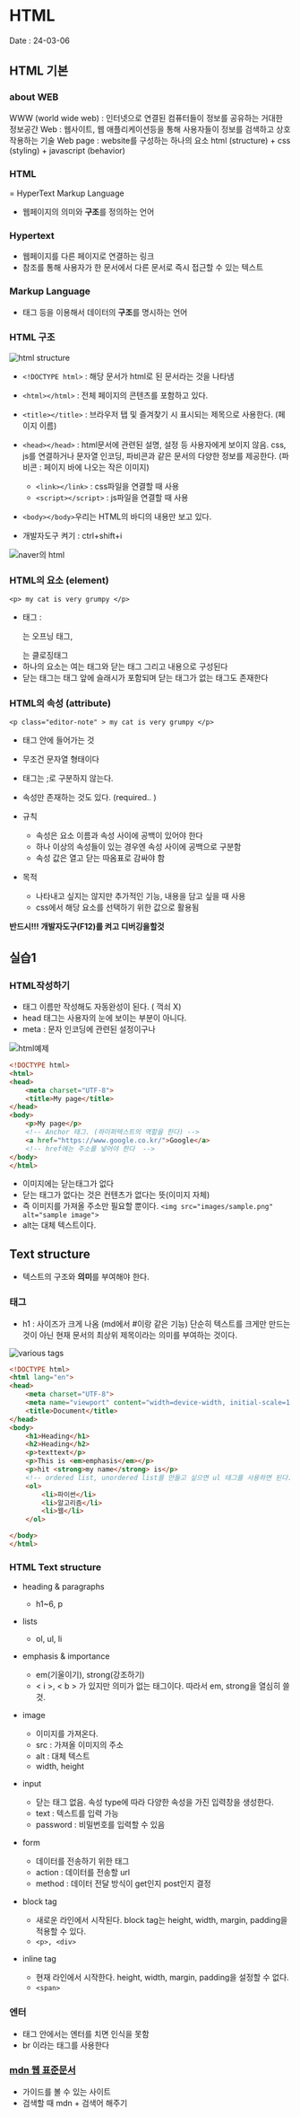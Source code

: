# HTML 

Date : 24-03-06


## HTML 기본
### about WEB
WWW (world wide web) : 인터넷으로 연결된 컴퓨터들이 정보를 공유하는 거대한 정보공간
Web : 웹사이트, 웹 애플리케이션등을 통해 사용자들이 정보를 검색하고 상호작용하는 기술
Web page : website를 구성하는 하나의 요소 
html (structure) + css (styling) + javascript (behavior)


### HTML

= HyperText Markup Language

- 웹페이지의 의미와 **구조**를 정의하는 언어

### Hypertext 
- 웹페이지를 다른 페이지로 연결하는 링크 
- 참조를 통해 사용자가 한 문서에서 다른 문서로 즉시 접근할 수 있는 텍스트 

### Markup Language
- 태그 등을 이용해서 데이터의 **구조**를 명시하는 언어 

### HTML 구조 
![html structure](.\htmlstructure.png)

- `<!DOCTYPE html>` : 해당 문서가 html로 된 문서라는 것을 나타냄
- `<html></html>` : 전체 페이지의 콘텐츠를 포함하고 있다.
- `<title></title>` : 브라우저 탭 및 즐겨찾기 시 표시되는 제목으로 사용한다. (페이지 이름)
- `<head></head>` : html문서에 관련된 설명, 설정 등 사용자에게 보이지 않음. css, js를 연결하거나 문자열 인코딩, 파비콘과 같은 문서의 다양한 정보를 제공한다.  (파비콘 : 페이지 바에 나오는 작은 이미지)
    - `<link></link>` : css파일을 연결할 때 사용
    - `<script></script>` : js파일을 연결할 때 사용

- `<body></body>`우리는 HTML의 바디의 내용만 보고 있다. 
- 개발자도구 켜기 :  ctrl+shift+i

![naver의 html](.\naverhtml.PNG)

### HTML의 요소 (element)
`<p> my cat is very grumpy </p>`
- 태그 : <p> 는 오프닝 태그, </p>는 클로징태그
- 하나의 요소는 여는 태그와 닫는 태그 그리고 내용으로 구성된다
- 닫는 태그는 태그 앞에 슬래시가 포함되며 닫는 태그가 없는 태그도 존재한다 

### HTML의 속성 (attribute)
`<p class="editor-note" > my cat is very grumpy </p>`
- 태그 안에 들어가는 것
- 무조건 문자열 형태이다 
- 태그는 ;로 구분하지 않는다.
- 속성만 존재하는 것도 있다. (required.. ) 
- 규칙 
    - 속성은 요소 이름과 속성 사이에 공백이 있어야 한다
    - 하나 이상의 속성들이 있는 경우엔 속성 사이에 공백으로 구분함
    - 속성 값은 열고 닫는 따옴표로 감싸야 함

- 목적
    - 나타내고 싶지는 않지만 추가적인 기능, 내용을 담고 싶을 때 사용
    - css에서 해당 요소를 선택하기 위한 값으로 활용됨


**반드시!!! 개발자도구(F12)를 켜고 디버깅을할것**

## 실습1

### HTML작성하기 
- 태그 이름만 작성해도 자동완성이 된다. ( 꺽쇠 X)
- head 태그는 사용자의 눈에 보이는 부분이 아니다. 
- meta :  문자 인코딩에 관련된 설정이구나 


![html예제](./htmlpractice.PNG)
```html
<!DOCTYPE html>
<html>
<head>
    <meta charset="UTF-8">
    <title>My page</title>
</head>
<body>
    <p>My page</p>
    <!-- Anchor 태그. (하이퍼텍스트의 역할을 한다) -->
    <a href="https://www.google.co.kr/">Google</a>
    <!-- href에는 주소를 넣어야 한다  -->
</body>
</html>
```

- 이미지에는 닫는태그가 없다 
- 닫는 태그가 없다는 것은 컨텐츠가 없다는 뜻(이미지 자체)
- 즉 이미지를 가져올 주소만 필요할 뿐이다. 
`<img src="images/sample.png" alt="sample image">`
- alt는 대체 텍스트이다. 


## Text structure
- 텍스트의 구조와 **의미**를 부여해야 한다.


### 태그
- h1 : 사이즈가 크게 나옴 (md에서 #이랑 같은 기능) 단순히 텍스트를 크게만 만드는 것이 아닌 현재 문서의 최상위 제목이라는 의미를 부여하는 것이다. 

![various tags](varioustags.PNG)
```html
<!DOCTYPE html>
<html lang="en">
<head>
    <meta charset="UTF-8">
    <meta name="viewport" content="width=device-width, initial-scale=1.0">
    <title>Document</title>
</head>
<body>
    <h1>Heading</h1>
    <h2>Heading</h2>
    <p>texttext</p>
    <p>This is <em>emphasis</em></p>
    <p>hit <strong>my name</strong> is</p>
    <!-- ordered list, unordered list를 만들고 싶으면 ul 태그를 사용하면 된다. -->
    <ol>
        <li>파이썬</li>
        <li>알고리즘</li>
        <li>웹</li>
    </ol>

</body>
</html>
```

### HTML Text structure
- heading & paragraphs
    - h1~6, p
- lists 
    - ol, ul, li
- emphasis & importance
    - em(기울이기), strong(강조하기)
    - < i >, < b > 가 있지만 의미가 없는 태그이다. 따라서 em, strong을 열심히 쓸것. 
- image
    - 이미지를 가져온다. 
    - src : 가져올 이미지의 주소
    - alt : 대체 텍스트
    - width, height 
- input
    - 닫는 태그 없음. 속성 type에 따라 다양한 속성을 가진 입력창을 생성한다. 
    - text : 텍스트를 입력 가능
    - password : 비밀번호를 입력할 수 있음 
- form 
    - 데이터를 전송하기 위한 태그
    - action  : 데이터를 전송할 url
    - method  : 데이터 전달 방식이 get인지 post인지 결정

- block tag
    - 새로운 라인에서 시작된다. block tag는 height, width, margin, padding을 적용할 수 있다. 
    - `<p>, <div>`
- inline tag
    - 현재 라인에서 시작한다. height, width, margin, padding을 설정할 수 없다. 
    - `<span>`


### 엔터
- 태그 안에서는 엔터를 치면 인식을 못함
- br 이라는 태그를 사용한다 


### [mdn 웹 표준문서](https://developer.mozilla.org/ko/)
- 가이드를 볼 수 있는 사이트
- 검색할 때 mdn + 검색어 해주기 
